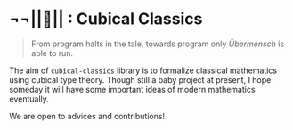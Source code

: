 # ¬¬||🧊|| : Cubical Classics
> From program halts in the tale,
> towards program only *Übermensch* is able to run.

The aim of `cubical-classics` library is to formalize classical mathematics using cubical type theory.
Though still a baby project at present, I hope someday it will have some important ideas of modern mathematics eventually.

We are open to advices and contributions!

